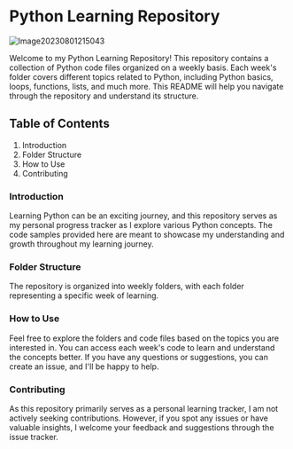 # Python Learning Repository

![Image20230801215043](https://github.com/diptanudn777/cws-python/assets/140906436/f709cc19-6cbb-47bd-94f1-43cc0eb23e2b)


Welcome to my Python Learning Repository! This repository contains a collection of Python code files organized on a weekly basis. Each week's folder covers different topics related to Python, including Python basics, loops, functions, lists, and much more. This README will help you navigate through the repository and understand its structure.

## Table of Contents

1. Introduction
2. Folder Structure
3. How to Use
4. Contributing

### Introduction

Learning Python can be an exciting journey, and this repository serves as my personal progress tracker as I explore various Python concepts. The code samples provided here are meant to showcase my understanding and growth throughout my learning journey.

### Folder Structure

The repository is organized into weekly folders, with each folder representing a specific week of learning.

### How to Use

Feel free to explore the folders and code files based on the topics you are interested in. You can access each week's code to learn and understand the concepts better. If you have any questions or suggestions, you can create an issue, and I'll be happy to help.

### Contributing

As this repository primarily serves as a personal learning tracker, I am not actively seeking contributions. However, if you spot any issues or have valuable insights, I welcome your feedback and suggestions through the issue tracker.
